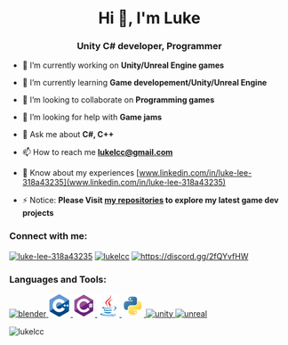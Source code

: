 <h1 align="center">Hi 👋, I'm Luke</h1>
<h3 align="center">Unity C# developer, Programmer</h3>

- 🔭 I’m currently working on **Unity/Unreal Engine games**

- 🌱 I’m currently learning **Game developement/Unity/Unreal Engine**

- 👯 I’m looking to collaborate on **Programming games**

- 🤝 I’m looking for help with **Game jams**

- 💬 Ask me about **C#, C++**

- 📫 How to reach me **lukelcc@gmail.com**

- 📄 Know about my experiences [www.linkedin.com/in/luke-lee-318a43235](www.linkedin.com/in/luke-lee-318a43235)

- ⚡ Notice: **Please Visit <a href="https://github.com/lukelcc?tab=repositories">my repositories</a> to explore my latest game dev projects**

<h3 align="left">Connect with me:</h3>
<p align="left">
<a href="https://linkedin.com/in/luke-lee-318a43235" target="blank"><img align="center" src="https://raw.githubusercontent.com/rahuldkjain/github-profile-readme-generator/master/src/images/icons/Social/linked-in-alt.svg" alt="luke-lee-318a43235" height="30" width="40" /></a>
<a href="https://fb.com/lukelcc" target="blank"><img align="center" src="https://raw.githubusercontent.com/rahuldkjain/github-profile-readme-generator/master/src/images/icons/Social/facebook.svg" alt="lukelcc" height="30" width="40" /></a>
<a href="https://discord.gg/https://discord.gg/2fQYvfHW" target="blank"><img align="center" src="https://raw.githubusercontent.com/rahuldkjain/github-profile-readme-generator/master/src/images/icons/Social/discord.svg" alt="https://discord.gg/2fQYvfHW" height="30" width="40" /></a>
</p>

<h3 align="left">Languages and Tools:</h3>
<p align="left"> <a href="https://www.blender.org/" target="_blank" rel="noreferrer"> <img src="https://download.blender.org/branding/community/blender_community_badge_white.svg" alt="blender" width="40" height="40"/> </a> <a href="https://www.w3schools.com/cpp/" target="_blank" rel="noreferrer"> <img src="https://raw.githubusercontent.com/devicons/devicon/master/icons/cplusplus/cplusplus-original.svg" alt="cplusplus" width="40" height="40"/> </a> <a href="https://www.w3schools.com/cs/" target="_blank" rel="noreferrer"> <img src="https://raw.githubusercontent.com/devicons/devicon/master/icons/csharp/csharp-original.svg" alt="csharp" width="40" height="40"/> </a> <a href="https://www.java.com" target="_blank" rel="noreferrer"> <img src="https://raw.githubusercontent.com/devicons/devicon/master/icons/java/java-original.svg" alt="java" width="40" height="40"/> </a> <a href="https://www.python.org" target="_blank" rel="noreferrer"> <img src="https://raw.githubusercontent.com/devicons/devicon/master/icons/python/python-original.svg" alt="python" width="40" height="40"/> </a> <a href="https://unity.com/" target="_blank" rel="noreferrer"> <img src="https://www.vectorlogo.zone/logos/unity3d/unity3d-icon.svg" alt="unity" width="40" height="40"/> </a> <a href="https://unrealengine.com/" target="_blank" rel="noreferrer"> <img src="https://raw.githubusercontent.com/kenangundogan/fontisto/036b7eca71aab1bef8e6a0518f7329f13ed62f6b/icons/svg/brand/unreal-engine.svg" alt="unreal" width="40" height="40"/> </a> </p>

<p><img align="center" src="https://github-readme-stats.vercel.app/api/top-langs?username=lukelcc&show_icons=true&locale=en&layout=compact" alt="lukelcc" /></p>
